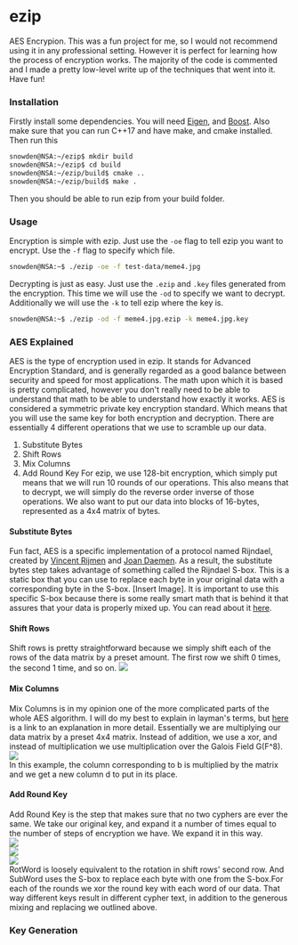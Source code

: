 # ezip
AES Encrypion. This was a fun project for me, so I would not recommend using it in any professional setting. However it is perfect for learning how the process of encryption works. The majority of the code is commented and I made a pretty low-level write up of the techniques that went into it. Have fun!
### Installation
Firstly install some dependencies. You will need [Eigen](http://eigen.tuxfamily.org/index.php?title=Main_Page), and [Boost](https://www.boost.org). Also make sure that you can run C++17 and have make, and cmake installed. Then run this
```bash
snowden@NSA:~/ezip$ mkdir build
snowden@NSA:~/ezip$ cd build
snowden@NSA:~/ezip/build$ cmake ..
snowden@NSA:~/ezip/build$ make .
```
Then you should be able to run ezip from your build folder.
### Usage
Encryption is simple with ezip. Just use the `-oe` flag to tell ezip you want to encrypt. 
Use the `-f` flag to specify which file.
```bash
snowden@NSA:~$ ./ezip -oe -f test-data/meme4.jpg
```
Decrypting is just as easy. Just use the `.ezip` and `.key` files generated from the encryption.
This time we will use the `-od` to specify we want to decrypt. Additionally we will use the `-k`
to tell ezip where the key is.
```bash
snowden@NSA:~$ ./ezip -od -f meme4.jpg.ezip -k meme4.jpg.key
```
### AES Explained
AES is the type of encryption used in ezip. It stands for Advanced Encryption Standard,
and is generally regarded as a good balance between security and speed for most applications.
The math upon which it is based is pretty complicated, however you don't really need to be
able to understand that math to be able to understand how exactly it works. AES is considered
a symmetric private key encryption standard. Which means that you will use the same key for 
both encryption and decryption. There are essentially 4 different operations that we use to 
scramble up our data. 
1. Substitute Bytes
2. Shift Rows
3. Mix Columns
4. Add Round Key
For ezip, we use 128-bit encryption, which simply put means that we will run 10 rounds of our
operations. This also means that to decrypt, we will simply do the reverse order inverse of those
operations. We also want to put our data into blocks of 16-bytes, represented as a 4x4 matrix
of bytes.
#### Substitute Bytes
Fun fact, AES is a specific implementation of a protocol named Rijndael, created by 
[Vincent Rijmen](https://en.wikipedia.org/wiki/Vincent_Rijmen) and [Joan Daemen](https://en.wikipedia.org/wiki/Joan_Daemen).
As a result, the substitute bytes step takes advantage of something called the Rijndael S-box.
This is a static box that you can use to replace each byte in your original data with a corresponding
byte in the S-box. [Insert Image]. It is important to use this specific S-box because there is some
really smart math that is behind it that assures that your data is properly mixed up. You 
can  read about it [here](https://en.wikipedia.org/wiki/Rijndael_S-box). 
#### Shift Rows
Shift rows is pretty straightforward because we simply shift each of the rows of the data
matrix by a preset amount. The first row we shift 0 times, the second 1 time, and so on. ![](https://user-images.githubusercontent.com/24411516/90669331-7dc2bf80-e21f-11ea-89d5-4e601f5ff0d3.png)
#### Mix Columns
Mix Columns is in my opinion one of the more complicated parts of the whole AES algorithm. I will
do my best to explain in layman's terms, but [here](https://en.wikipedia.org/wiki/Rijndael_MixColumns)
is a link to an explanation in more detail. Essentially we are multiplying our data matrix by
a preset 4x4 matrix. Instead of addition, we use a xor, and instead of multiplication we use
multiplication over the Galois Field G(F^8). <br/> ![](https://user-images.githubusercontent.com/24411516/90670130-bc0cae80-e220-11ea-9794-3ebd3d40810d.png) <br/> In this example, the column corresponding to b
is multiplied by the matrix and we get a new column d to put in its place.
#### Add Round Key
Add Round Key is the step that makes sure that no two cyphers are ever the same. We take our original
key, and expand it a number of times equal to the number of steps of encryption we have. We
expand it in this way. <br/> ![](https://user-images.githubusercontent.com/24411516/90669377-90d58f80-e21f-11ea-83f3-d3882eafc083.png) <br/>![](https://user-images.githubusercontent.com/24411516/90670066-a1d2d080-e220-11ea-914c-fff0191b439f.png) <br/> ![](https://user-images.githubusercontent.com/24411516/90671128-4275c000-e222-11ea-8959-109b7a7aa1d9.png) <br/>RotWord is loosely equivalent to the rotation in shift rows' second row. And
SubWord uses the S-box to replace each byte with one from the S-box.For each of the rounds we xor the round key
with each word of our data. That way different keys result in 
different cypher text, in addition to the generous mixing and replacing we outlined above.
### Key Generation
